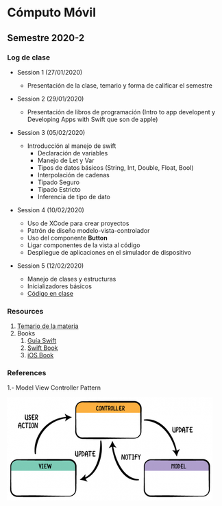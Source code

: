 # Cómputo Móvil
## Semestre 2020-2

### Log de clase

- Session 1 (27/01/2020)
  - Presentación de la clase, temario y forma de calificar el semestre

- Session 2 (29/01/2020)
  - Presentación de libros de programación (Intro to app developent y Developing Apps with Swift que son de apple)

- Session 3 (05/02/2020) 
  - Introducción al manejo de swift
    - Declaración de variables
    - Manejo de Let y Var
    - Tipos de datos básicos (String, Int, Double, Float, Bool)
    - Interpolación de cadenas
    - Tipado Seguro
    - Tipado Estricto
    - Inferencia de tipo de dato

- Session 4 (10/02/2020)
  - Uso de XCode para crear proyectos
  - Patrón de diseño modelo-vista-controlador
  - Uso del componente **Button**
  - Ligar componentes de la vista al código
  - Despliegue de aplicaciones en el simulador de dispositivo

- Session 5 (12/02/2020)
  - Manejo de clases y estructuras
  - Inicializadores básicos
  - [Código en clase](sessions/README.md)

### Resources

1. [ Temario de la materia ](https://github.com/crashbit/2020-2/blob/master/CM/computo-movil.pdf)
2. Books
   1. [Guía Swift](resources/swiftessentials.pdf)
   2. [Swift Book](https://books.goalkicker.com/SwiftBook/)
   3. [iOS Book](https://books.goalkicker.com/iOSBook/)
   

### References
1.- Model View Controller Pattern

![MVC Image](resources/images/mvc.png)